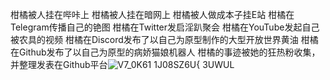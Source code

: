 柑橘被人挂在哔咔上
柑橘被人挂在暗网上
柑橘被人做成本子挂E站
柑橘在Telegram传播自己的铯图
柑橘在Twitter发启淫趴聚会
柑橘在YouTube发起自己被农具的视频
柑橘在Discord发布了以自己为原型制作的大型开放世界黄油
柑橘在Github发布了以自己为原型的病娇猫娘机器人
柑橘的事迹被她的狂热粉收集，并整理发表在Github平台![V7_0K61 1J08SZ6U{ 3UWUL](https://github.com/YUMU1658/YUMU1658/assets/132414137/c822a673-00b9-4be6-b927-aa07f9deab71)
